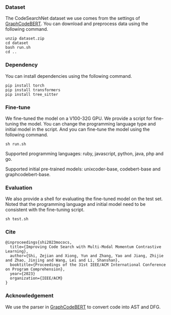 ### Dataset
The CodeSearchNet dataset we use comes from the settings of [GraphCodeBERT](https://github.com/microsoft/CodeBERT/tree/master/GraphCodeBERT/codesearch). 
You can download and preprocess data using the following command. 
```shell
unzip dataset.zip
cd dataset
bash run.sh 
cd ..
```
### Dependency
You can install dependencies using the following command.
```shell
pip install torch
pip install transformers
pip install tree_sitter
```
### Fine-tune
We fine-tuned the model on a V100-32G GPU. We provide a script for fine-tuning the model. 
You can change the programming language type and initial model in the script. 
And you can fine-tune the model using the following command.
```shell
sh run.sh
```
Supported programming languages: ruby, javascript, python, java, php and go.

Supported initial pre-trained models: unixcoder-base, codebert-base and graphcodebert-base.
### Evaluation
We also provide a shell for evaluating the fine-tuned model on the test set. 
Noted that the programming language and initial model need to be consistent with the fine-tuning script.
```shell
sh test.sh
```
### Cite
```shell
@inproceedings{shi2023mococs,
  title={Improving Code Search with Multi-Modal Momentum Contrastive Learning},
  author={Shi, Zejian and Xiong, Yun and Zhang, Yao and Jiang, Zhijie and Zhao, Jinjing and Wang, Lei and Li, Shanshan},
  booktitle={Proceedings of the 31st IEEE/ACM International Conference on Program Comprehension},
  year={2023}
  organization={IEEE/ACM}
}
```
### Acknowledgement
We use the parser in [GraphCodeBERT](https://github.com/microsoft/CodeBERT/tree/master/GraphCodeBERT/codesearch) to convert code into AST and DFG. 

